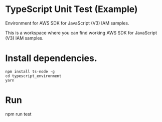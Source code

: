# TypeScript Unit Test (Example)
Environment for AWS SDK for JavaScript (V3) IAM samples.

This is a workspace where you can find working AWS SDK for JavaScript (V3) IAM samples.

# Install dependencies.
```
npm install ts-node -g
cd typescript_environment
yarn
```

# Run
npm run test
